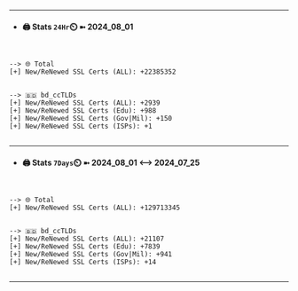 

---
- #### 🖨️ **Stats** `24Hr`⏲️ ➼ 2024_08_01
```console


--> 🌐 Total
[+] New/ReNewed SSL Certs (ALL): +22385352


--> 🇧🇩 bd_ccTLDs
[+] New/ReNewed SSL Certs (ALL): +2939
[+] New/ReNewed SSL Certs (Edu): +988
[+] New/ReNewed SSL Certs (Gov|Mil): +150
[+] New/ReNewed SSL Certs (ISPs): +1


```

---
- #### 🖨️ **Stats** `7Days`⏲️ ➼ 2024_08_01 <--> 2024_07_25
```console


--> 🌐 Total
[+] New/ReNewed SSL Certs (ALL): +129713345


--> 🇧🇩 bd_ccTLDs
[+] New/ReNewed SSL Certs (ALL): +21107
[+] New/ReNewed SSL Certs (Edu): +7839
[+] New/ReNewed SSL Certs (Gov|Mil): +941
[+] New/ReNewed SSL Certs (ISPs): +14


```

---

